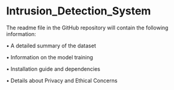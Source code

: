 # Intrusion_Detection_System
The readme file in the GitHub repository will contain the following information:

•	A detailed summary of the dataset

•	Information on the model training

•	Installation guide and dependencies

•	Details about Privacy and Ethical Concerns
